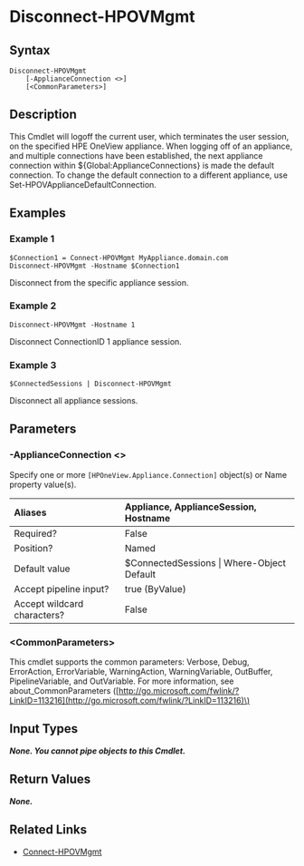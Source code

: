 ﻿---
description: Logoff from the appliance.
---

# Disconnect-HPOVMgmt

## Syntax

```text
Disconnect-HPOVMgmt
    [-ApplianceConnection <>]
    [<CommonParameters>]
```

## Description

This Cmdlet will logoff the current user, which terminates the user session, on the specified HPE OneView appliance.  When logging off of an appliance, and multiple connections have been established, the next appliance connection within ${Global:ApplianceConnections} is made the default connection.  To change the default connection to a different appliance, use Set-HPOVApplianceDefaultConnection.

## Examples

###  Example 1 

```text
$Connection1 = Connect-HPOVMgmt MyAppliance.domain.com
Disconnect-HPOVMgmt -Hostname $Connection1
```

Disconnect from the specific appliance session.

###  Example 2 

```text
Disconnect-HPOVMgmt -Hostname 1
```

Disconnect ConnectionID 1 appliance session.

###  Example 3 

```text
$ConnectedSessions | Disconnect-HPOVMgmt
```

Disconnect all appliance sessions.

## Parameters

### -ApplianceConnection &lt;&gt;

Specify one or more `[HPOneView.Appliance.Connection]` object(s) or Name property value(s).

| Aliases | Appliance, ApplianceSession, Hostname |
| :--- | :--- |
| Required? | False |
| Position? | Named |
| Default value | $ConnectedSessions &vert; Where-Object Default |
| Accept pipeline input? | true (ByValue) |
| Accept wildcard characters? | False |

### &lt;CommonParameters&gt;

This cmdlet supports the common parameters: Verbose, Debug, ErrorAction, ErrorVariable, WarningAction, WarningVariable, OutBuffer, PipelineVariable, and OutVariable. For more information, see about\_CommonParameters \([http://go.microsoft.com/fwlink/?LinkID=113216](http://go.microsoft.com/fwlink/?LinkID=113216)\)

## Input Types

_**None. You cannot pipe objects to this Cmdlet.**_

## Return Values

_**None.**_



## Related Links

* [Connect-HPOVMgmt](connect-hpovmgmt.md)

